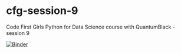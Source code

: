 # cfg-session-9
Code First Girls Python for Data Science course with QuantumBlack - session 9

[![Binder](https://mybinder.org/badge_logo.svg)](https://mybinder.org/v2/gh/EmilyJonesQB/cfg-session-9/master)
